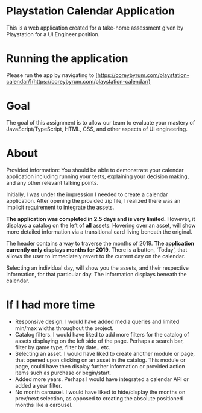 # Playstation Calendar Application

This is a web application created for a take-home assessment given by Playstation for a UI Engineer position.

# Running the application

Please run the app by navigating to [https://coreybyrum.com/playstation-calendar/](https://coreybyrum.com/playstation-calendar/)

# Goal

The goal of this assignment is to allow our team to evaluate your mastery of JavaScript/TypeScript, HTML, CSS, and other aspects of UI engineering.

# About

Provided information: You should be able to demonstrate your calendar application including running your tests, explaining your decision making, and any other relevant talking points.

Initially, I was under the impression I needed to create a calendar application. After opening the provided zip file, I realized there was an implicit requirement to integrate the assets.

**The application was completed in 2.5 days and is very limited.** However, it displays a catalog on the left of **all** assets. Hovering over an asset, will show more detailed information via a transitional card living beneath the original.

The header contains a way to traverse the months of 2019. **The application currently only displays months for 2019**. There is a button, 'Today', that allows the user to immediately revert to the current day on the calendar.

Selecting an individual day, will show you the assets, and their respective information, for that particular day. The information displays beneath the calendar.

# If I had more time

- Responsive design. I would have added media queries and limited min/max widths throughout the project. 
- Catalog filters. I would have liked to add more filters for the catalog of assets displaying on the left side of the page. Perhaps a search bar, filter by game type, filter by date.. etc.
- Selecting an asset. I would have liked to create another module or page, that opened upon clicking on an asset in the catalog. This module or page, could have then display further information or provided action items such as purchase or begin/start.
- Added more years. Perhaps I would have integrated a calendar API or added a year filter.
- No month carousel. I would have liked to hide/display the months on prev/next selection, as opposed to creating the absolute positioned months like a carousel.

